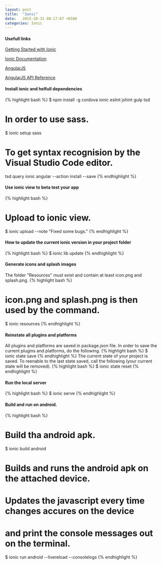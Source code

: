 ```yaml
---
layout: post
title:  "Ionic"
date:   2015-10-31 00:17:07 +0100
categories: Ionic
---
```


#### Usefull links
[Getting Started with Ionic](http://ionicframework.com/getting-started/)

[Ionic Documentation](http://ionicframework.com/getting-started/)

[AngularJS](https://angularjs.org/)

[AngularJS API Reference](https://docs.angularjs.org/api)

#### Install ionic and helfull dependencies
{% highlight bash %}
$ npm install -g cordova ionic eslint jshint gulp tsd
# In order to use sass.
$ ionic setup sass
# To get syntax recognision by the Visual Studio Code editor.
tsd query ionic angular --action install --save
{% endhighlight %}
#### Use ionic view to beta test your app
{% highlight bash %}
# Upload to ionic view. 
$ ionic upload --note "Fixed some bugs."
{% endhighlight %}

#### How to update the current ionic version in your project folder
{% highlight bash %}
$ ionic lib update
{% endhighlight %}

#### Generate icons and splash images
The folder "Resources" must exist and contain at least icon.png and splash.png.
{% highlight bash %}
# icon.png and splash.png is then used by the command.
$ ionic resources
{% endhighlight %}

#### Reinstate all plugins and platforms
All plugins and platforms are saved in package.json file. In order to save the current plugins and platforms, do the following.
{% highlight bash %}
$ ionic state save
{% endhighlight %}
The current state of your project is saved.
To reenable to the last state saved, call the following (your current state will be removed).
{% highlight bash %}
$ ionic state reset
{% endhighlight %}

#### Run the local server
{% highlight bash %}
$ ionic serve
{% endhighlight %}

#### Build and run on android.
{% highlight bash %}
# Build tha android apk.
$ ionic build android
# Builds and runs the android apk on the attached device.
# Updates the javascript every time changes accures on the device
# and print the console messages out on the terminal.
$ ionic run android --livereload --consolelogs
{% endhighlight %}
